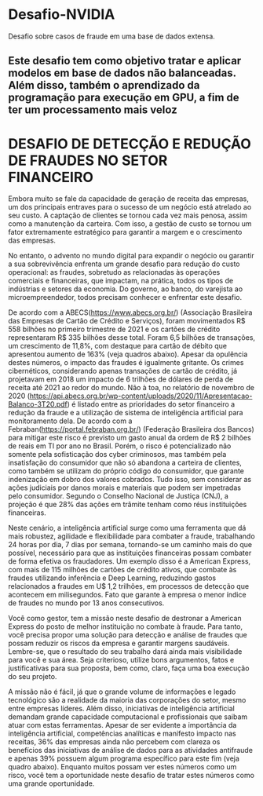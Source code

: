 # Desafio-NVIDIA

Desafio sobre casos de fraude em uma base de dados extensa.

## Este desafio tem como objetivo tratar e aplicar modelos em base de dados não balanceadas. Além disso, também o aprendizado da programação para execução em GPU, a fim de ter um processamento mais veloz


# DESAFIO DE DETECÇÃO E REDUÇÃO DE FRAUDES NO SETOR FINANCEIRO

Embora muito se fale da capacidade de geração de receita das empresas, um dos principais entraves para o sucesso de um negócio está atrelado ao seu custo. A captação de clientes se tornou cada vez mais penosa, assim como a manutenção da carteira. Com isso, a gestão de custo se tornou um fator extremamente estratégico para garantir a margem e o crescimento das empresas.

No entanto, o advento no mundo digital para expandir o negócio ou garantir a sua sobrevivência enfrenta um grande desafio para redução do custo operacional: as fraudes, sobretudo as relacionadas às operações comerciais e financeiras, que impactam, na prática, todos os tipos de indústrias e setores da economia. Do governo, ao banco, do varejista ao microempreendedor, todos precisam conhecer e enfrentar este desafio.

 De acordo com a ABECS(https://www.abecs.org.br/) (Associação Brasileira das Empresas de Cartão de Crédito e Serviços), foram movimentados R$ 558 bilhões no primeiro trimestre de 2021 e os cartões de crédito representaram R$ 335 bilhões desse total. Foram 6,5 bilhões de transações, um crescimento de 11,8%, com destaque para cartão de débito que apresentou aumento de 163% (veja quadros abaixo). Apesar da opulência destes números, o impacto das fraudes é igualmente gritante. Os crimes cibernéticos, considerando apenas transações de cartão de crédito, já projetavam em 2018 um impacto de 6 trilhões de dólares de perda de receita até 2021 ao redor do mundo.
 Não à toa, no relatório de novembro de 2020 (https://api.abecs.org.br/wp-content/uploads/2020/11/Apresentacao-Balanco-3T20.pdf) é listado entre as prioridades do setor financeiro a redução da fraude e a utilização de sistema de inteligência artificial para monitoramento dela. De acordo com a Febraban(https://portal.febraban.org.br/) (Federação Brasileira dos Bancos) para mitigar este risco é previsto um gasto anual da ordem de R$ 2 bilhões de reais em TI por ano no Brasil. Porém, o risco é potencializado não somente pela sofisticação dos cyber criminosos, mas também pela insatisfação do consumidor que não só abandona a carteira de clientes, como também se utilizam do próprio código do consumidor, que garante indenização em dobro dos valores cobrados. Tudo isso, sem considerar as ações judiciais por danos morais e materiais que podem ser impetradas pelo consumidor. Segundo o Conselho Nacional de Justiça (CNJ), a projeção é que 28% das ações em trâmite tenham como réus instituições financeiras.

Neste cenário, a inteligência artificial surge como uma ferramenta que dá mais robustez, agilidade e flexibilidade para combater a fraude, trabalhando 24 horas por dia, 7 dias por semana, tornando-se um caminho mais do que possível, necessário para que as instituições financeiras possam combater de forma efetiva os fraudadores. Um exemplo disso é a American Express, com mais de 115 milhões de cartões de crédito ativos, que combate às fraudes utilizando inferência e Deep Learning, reduzindo gastos relacionados a fraudes em U$ 1,2 trilhões, em processos de detecção que acontecem em milisegundos. Fato que garante à empresa o menor índice de fraudes no mundo por 13 anos consecutivos.

Você como gestor, tem a missão neste desafio de destronar a American Express do posto de melhor instituição no combate à fraude. Para tanto, você precisa propor uma solução para detecção e análise de fraudes que possam reduzir os riscos da empresa e garantir margens saudáveis. Lembre-se, que o resultado do seu trabalho dará ainda mais visibilidade para você e sua área. Seja criterioso, utilize bons argumentos, fatos e justificativas para sua proposta, bem como, claro, faça uma boa execução do seu projeto.

A missão não é fácil, já que o grande volume de informações e legado tecnológico são a realidade da maioria das corporações do setor, mesmo entre empresas líderes. Além disso, iniciativas de inteligência artificial demandam grande capacidade computacional e profissionais que saibam atuar com estas ferramentas. Apesar de ser evidente a importância da inteligência artificial, competências analíticas e manifesto impacto nas receitas, 36% das empresas ainda não percebem com clareza os benefícios das iniciativas de análise de dados para as atividades antifraude e apenas 39% possuem algum programa específico para este fim (veja quadro abaixo). Enquanto muitos possam ver estes números como um risco, você tem a oportunidade neste desafio de tratar estes números como uma grande oportunidade.
